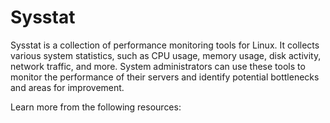 # Sysstat

Sysstat is a collection of performance monitoring tools for Linux. It collects various system statistics, such as CPU usage, memory usage, disk activity, network traffic, and more. System administrators can use these tools to monitor the performance of their servers and identify potential bottlenecks and areas for improvement.

Learn more from the following resources:

